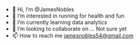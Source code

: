 - 👋 Hi, I’m @JamesNobles
- 👀 I’m interested in running for health and fun
- 🌱 I’m currently learning data analytics
- 💞️ I’m looking to collaborate on ... Not sure yet
- 📫 How to reach me jamesnobles54@gmail.com

<!---
JamesNobles/JamesNobles is a ✨ special ✨ repository because its `README.md` (this file) appears on your GitHub profile.
You can click the Preview link to take a look at your changes.
--->

